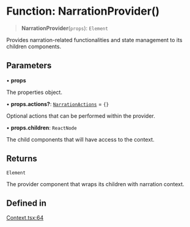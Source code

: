 # Function: NarrationProvider()

> **NarrationProvider**(`props`): `Element`

Provides narration-related functionalities and state management to its children components.

## Parameters

• **props**

The properties object.

• **props.actions?**: [`NarrationActions`](../type-aliases/NarrationActions.md) = `{}`

Optional actions that can be performed within the provider.

• **props.children**: `ReactNode`

The child components that will have access to the context.

## Returns

`Element`

The provider component that wraps its children with narration context.

## Defined in

[Context.tsx:64](https://github.com/edspencer/narrator-ai/blob/9728cb1b3e5041eeff1a44d2ebffcca474165895/packages/react/src/Context.tsx#L64)
